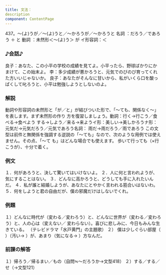 ```yaml
---
title: 文法：
description
component: ContentPage
---
```



437。～(よ)うが／～(よ)うと／～かろうが／～かろうと
名詞 ：だろう／であろう ＋ と
動詞 ：未然形＜～(よ)う＞ が
イ形容詞：＜  
### ♪会話♪
良子：あなた、この小平の学校の成績を見てよ。小平ったら、野球ばかりにかまけて、この始末よ。
李：多少成績が悪かろうと、元気でのびのび育ってくれた方いいじゃないか。
良子：あなたがそんなに甘いから、私がいくら口を酸っぱくして叱ろうと、小平は勉強しようとしないのよ。
### 解説
動詞や形容詞の未然形と「が／と」が結びついた形で、「～ても、関係なく～」を表します。まず未然形の作り 方を復習しましょう。動詞：行く→行こう／食べる→食べよう
する→しよう／来る→来ようイ形：美しい→美しかろうナ形：元気だ→元気だろう／元気であろう名詞： 雨だ→雨だろう／雨であろう
この文型は前件と無関係を強調する逆説の「～ても」なので、次のような用例では使えません。その点、「～て
も」はどんな場合でも使えます。 歩いて行っても（×行こうが）、十分で着く。
### 例文
１．何があろうと、決して驚いてはいけないよ。
２．人に何と言われようが、気にすることはない。
３．どんなに高かろうと、どうしても手に入れたいんだ。
４．私が誰と結婚しようが、あなたにとやかく言われる筋合いはないわ。
５．何をしようと君の自由だが、僕の邪魔だけはしないでくれ。
### 例題
１）どんなに時代が（変わる／変わろう）と、どんなに世界が（変わる／変わろう）と、人の心は（変えない／
変わらない）。喜びに悲しみに、今日もみんな生きている。 （テレビドラマ「水戸黄門」の主題歌）
２） 僕は少しぐらい部屋（ ）（汚い→ ）が、あまり（気になる→ ）方なんだ。
### 前課の解答
１）帰ろう／帰るまい／もの（自問≒～だろうか→文型418）
２）する／する／せ（→文型121）
